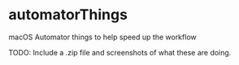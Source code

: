 # automatorThings
macOS Automator things to help speed up the workflow 

TODO: Include a .zip file and screenshots of what these are doing.
